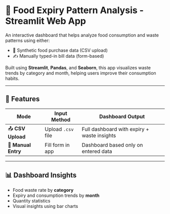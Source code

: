 # 🥫 Food Expiry Pattern Analysis - Streamlit Web App

An interactive dashboard that helps analyze food consumption and waste patterns using either:
- 🧪 Synthetic food purchase data (CSV upload)
- ✍️ Manually typed-in bill data (form-based)

Built using **Streamlit**, **Pandas**, and **Seaborn**, this app visualizes waste trends by category and month, helping users improve their consumption habits.

---

## 🚀 Features

| Mode             | Input Method     | Dashboard Output                          |
|------------------|------------------|--------------------------------------------|
| 📤 **CSV Upload**    | Upload `.csv` file   | Full dashboard with expiry + waste insights |
| 📝 **Manual Entry**  | Fill form in app     | Dashboard based only on entered data        |

---

## 📊 Dashboard Insights

- Food waste rate by **category**
- Expiry and consumption trends by **month**
- Quantity statistics
- Visual insights using bar charts
